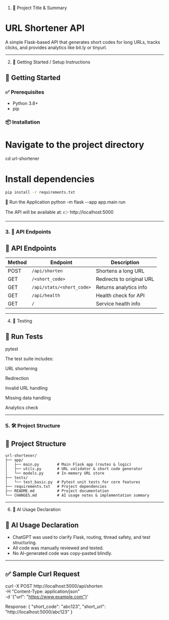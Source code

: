 1. 🧾 Project Title & Summary
# URL Shortener API

A simple Flask-based API that generates short codes for long URLs, tracks clicks, and provides analytics like bit.ly or tinyurl.

---

2. 🚀 Getting Started / Setup Instructions
## 🚀 Getting Started

### ✅ Prerequisites
- Python 3.8+
- pip

### 📦 Installation
# Navigate to the project directory
cd url-shortener

# Install dependencies
```bash
pip install -r requirements.txt
```
🧪 Run the Application
python -m flask --app app.main run

The API will be available at:
👉 http://localhost:5000

---

### 3. 🔗 **API Endpoints**
## 🔗 API Endpoints

| Method | Endpoint                  | Description                   |
|--------|---------------------------|-------------------------------|
| POST   | `/api/shorten`            | Shortens a long URL           |
| GET    | `/<short_code>`           | Redirects to original URL     |
| GET    | `/api/stats/<short_code>` | Returns analytics info        |
| GET    | `/api/health`             | Health check for API          |
| GET    | `/`                       | Service health info           |

---

4. 🧪 Testing
## 🧪 Run Tests
pytest

The test suite includes:

URL shortening

Redirection

Invalid URL handling

Missing data handling

Analytics check

---

### 5. 🛠️ **Project Structure**
## 🧱 Project Structure

```text
url-shortener/
├── app/
│   ├── main.py        # Main Flask app (routes & logic)
│   ├── utils.py       # URL validator & short code generator
│   └── models.py      # In-memory URL store
├── tests/
│   └── test_basic.py  # Pytest unit tests for core features
├── requirements.txt   # Project dependencies
├── README.md          # Project documentation
└── CHANGES.md         # AI usage notes & implementation summary
```
---

6. 🤖 AI Usage Declaration
## 🤖 AI Usage Declaration

- ChatGPT was used to clarify Flask, routing, thread safety, and test structuring.
- All code was manually reviewed and tested.
- No AI-generated code was copy-pasted blindly.

---

## ✅ Sample Curl Request

curl -X POST http://localhost:5000/api/shorten \
  -H "Content-Type: application/json" \
  -d '{"url": "https://www.example.com"}'

Response:
{
  "short_code": "abc123",
  "short_url": "http://localhost:5000/abc123"
}
